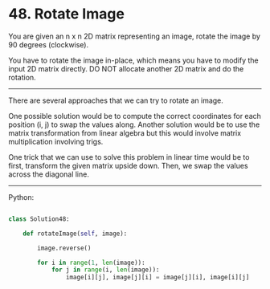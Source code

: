 # 48. Rotate Image

You are given an n x n 2D matrix representing an image, rotate the image by 90
degrees (clockwise).

You have to rotate the image in-place, which means you have to modify the input
2D matrix directly. DO NOT allocate another 2D matrix and do the rotation.

---

There are several approaches that we can try to rotate an image.

One possible solution would be to compute the correct coordinates for each
position (i, j) to swap the values along. Another solution would be to use the
matrix transformation from linear algebra but this would involve matrix
multiplication involving trigs.

One trick that we can use to solve this problem in linear time would be to
first, transform the given matrix upside down. Then, we swap the values across
the diagonal line.

---

Python:

```python

class Solution48:

    def rotateImage(self, image):

        image.reverse()

        for i in range(1, len(image)):
            for j in range(i, len(image)):
                image[i][j], image[j][i] = image[j][i], image[i][j]
```
